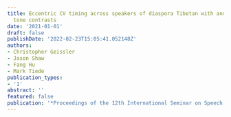 ```yaml
---
title: Eccentric CV timing across speakers of diaspora Tibetan with and without lexical
  tone contrasts
date: '2021-01-01'
draft: false
publishDate: '2022-02-23T15:05:41.052148Z'
authors:
- Christopher Geissler
- Jason Shaw
- Fang Hu
- Mark Tiede
publication_types:
- '1'
abstract: ''
featured: false
publication: '*Proceedings of the 12th International Seminar on Speech Production.*'
---
```


